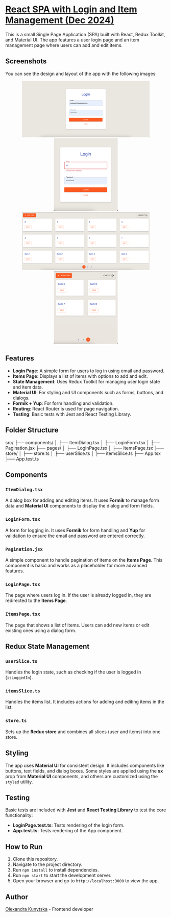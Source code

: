 # <a href="https://react-login-items-app.vercel.app/login" target="_blank">React SPA with Login and Item Management (Dec 2024)</a>

This is a small Single Page Application (SPA) built with React, Redux Toolkit, and Material UI. The app features a user login page and an item management page where users can add and edit items.

## Screenshots
You can see the design and layout of the app with the following images:

<div align="center">
  <img src="./src/screenshots/login_page.png" alt="Login page" width="400"/>
  <img src="./src/screenshots/mobile_login_page.png" alt="Mobile login page" width="200"/>
</div>

<div align="center">
  <img src="./src/screenshots/items_page.png" alt="Items page" width="400"/>
  <img src="./src/screenshots/mobile_items_page.png" alt="Mobile items page" width="200"/>
</div>

## Features
- **Login Page**: A simple form for users to log in using email and password.
- **Items Page**: Displays a list of items with options to add and edit.
- **State Management**: Uses Redux Toolkit for managing user login state and item data.
- **Material UI**: For styling and UI components such as forms, buttons, and dialogs.
- **Formik + Yup**: For form handling and validation.
- **Routing**: React Router is used for page navigation.
- **Testing**: Basic tests with Jest and React Testing Library.

## Folder Structure

src/
├── components/ 
│ ├── ItemDialog.tsx 
│ ├── LoginForm.tsx 
│ ├── Pagination.jsx 
├── pages/ 
│ ├── LoginPage.tsx 
│ ├── ItemsPage.tsx 
├── store/ 
│ ├── store.ts 
│ ├── userSlice.ts 
│ ├── itemsSlice.ts 
├── App.tsx 
├── App.test.ts


## Components
### `ItemDialog.tsx`
A dialog box for adding and editing items. It uses **Formik** to manage form data and **Material UI** components to display the dialog and form fields. 

### `LoginForm.tsx`
A form for logging in. It uses **Formik** for form handling and **Yup** for validation to ensure the email and password are entered correctly.

### `Pagination.jsx`
A simple component to handle pagination of items on the **Items Page**. This component is basic and works as a placeholder for more advanced features.

### `LoginPage.tsx`
The page where users log in. If the user is already logged in, they are redirected to the **Items Page**.

### `ItemsPage.tsx`
The page that shows a list of items. Users can add new items or edit existing ones using a dialog form.

## Redux State Management
### `userSlice.ts`
Handles the login state, such as checking if the user is logged in (`isLoggedIn`).

### `itemsSlice.ts`
Handles the items list. It includes actions for adding and editing items in the list.

### `store.ts`
Sets up the **Redux store** and combines all slices (user and items) into one store.

## Styling
The app uses **Material UI** for consistent design. It includes components like buttons, text fields, and dialog boxes. Some styles are applied using the **sx** prop from **Material UI** components, and others are customized using the `styled` utility.

## Testing
Basic tests are included with **Jest** and **React Testing Library** to test the core functionality:

- **LoginPage.test.ts**: Tests rendering of the login form.
- **App.test.ts**: Tests rendering of the App component.


## How to Run

1. Clone this repository.
2. Navigate to the project directory.
3. Run `npm install` to install dependencies.
4. Run `npm start` to start the development server.
5. Open your browser and go to `http://localhost:3000` to view the app.

## Author
 
[Olexandra Kunytska](https://github.com/olexandracodes) - Frontend developer